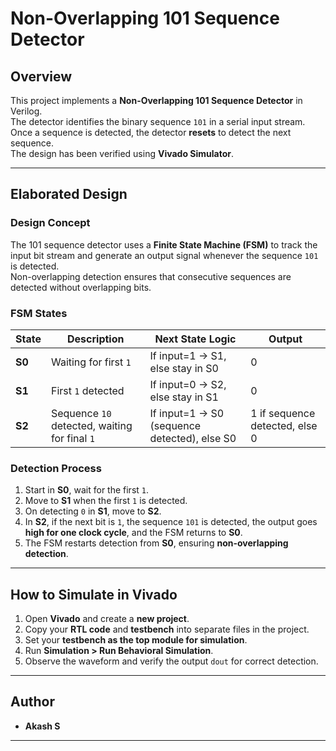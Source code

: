 # Non-Overlapping 101 Sequence Detector

## Overview
This project implements a **Non-Overlapping 101 Sequence Detector** in Verilog.  
The detector identifies the binary sequence `101` in a serial input stream. Once a sequence is detected, the detector **resets** to detect the next sequence.  
The design has been verified using **Vivado Simulator**.

---

## Elaborated Design

### Design Concept
The 101 sequence detector uses a **Finite State Machine (FSM)** to track the input bit stream and generate an output signal whenever the sequence `101` is detected.  
Non-overlapping detection ensures that consecutive sequences are detected without overlapping bits.

### FSM States
| State | Description | Next State Logic | Output |
|-------|------------|----------------|--------|
| **S0** | Waiting for first `1` | If input=1 → S1, else stay in S0 | 0 |
| **S1** | First `1` detected | If input=0 → S2, else stay in S1 | 0 |
| **S2** | Sequence `10` detected, waiting for final `1` | If input=1 → S0 (sequence detected), else S0 | 1 if sequence detected, else 0 |

### Detection Process
1. Start in **S0**, wait for the first `1`.  
2. Move to **S1** when the first `1` is detected.  
3. On detecting `0` in **S1**, move to **S2**.  
4. In **S2**, if the next bit is `1`, the sequence `101` is detected, the output goes **high for one clock cycle**, and the FSM returns to **S0**.  
5. The FSM restarts detection from **S0**, ensuring **non-overlapping detection**.

---

## How to Simulate in Vivado
1. Open **Vivado** and create a **new project**.  
2. Copy your **RTL code** and **testbench** into separate files in the project.  
3. Set your **testbench as the top module for simulation**.  
4. Run **Simulation > Run Behavioral Simulation**.  
5. Observe the waveform and verify the output `dout` for correct detection.

---

## Author
- **Akash S**

---


